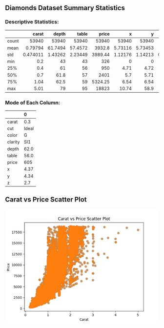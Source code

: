 ## Diamonds Dataset Summary Statistics

### Descriptive Statistics:

|       |        carat |       depth |       table |    price |           x |           y |            z |
|:------|-------------:|------------:|------------:|---------:|------------:|------------:|-------------:|
| count | 53940        | 53940       | 53940       | 53940    | 53940       | 53940       | 53940        |
| mean  |     0.79794  |    61.7494  |    57.4572  |  3932.8  |     5.73116 |     5.73453 |     3.53873  |
| std   |     0.474011 |     1.43262 |     2.23449 |  3989.44 |     1.12176 |     1.14213 |     0.705699 |
| min   |     0.2      |    43       |    43       |   326    |     0       |     0       |     0        |
| 25%   |     0.4      |    61       |    56       |   950    |     4.71    |     4.72    |     2.91     |
| 50%   |     0.7      |    61.8     |    57       |  2401    |     5.7     |     5.71    |     3.53     |
| 75%   |     1.04     |    62.5     |    59       |  5324.25 |     6.54    |     6.54    |     4.04     |
| max   |     5.01     |    79       |    95       | 18823    |    10.74    |    58.9     |    31.8      |

### Mode of Each Column:

|         | 0     |
|:--------|:------|
| carat   | 0.3   |
| cut     | Ideal |
| color   | G     |
| clarity | SI1   |
| depth   | 62.0  |
| table   | 56.0  |
| price   | 605   |
| x       | 4.37  |
| y       | 4.34  |
| z       | 2.7   |

## Carat vs Price Scatter Plot
![Carat vs Price Scatter Plot](carat_price_scatter_plot.png)